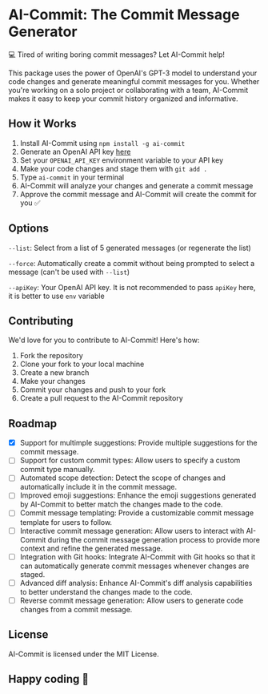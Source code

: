 # AI-Commit: The Commit Message Generator

💻 Tired of writing boring commit messages? Let AI-Commit help!

This package uses the power of OpenAI's GPT-3 model to understand your code changes and generate meaningful commit messages for you. Whether you're working on a solo project or collaborating with a team, AI-Commit makes it easy to keep your commit history organized and informative.

## How it Works
1. Install AI-Commit using `npm install -g ai-commit`
2. Generate an OpenAI API key [here](https://platform.openai.com/account/api-keys )
3. Set your `OPENAI_API_KEY` environment variable to your API key
1. Make your code changes and stage them with `git add .`
2. Type `ai-commit` in your terminal
3. AI-Commit will analyze your changes and generate a commit message
4. Approve the commit message and AI-Commit will create the commit for you ✅

## Options
`--list`: Select from a list of 5 generated messages (or regenerate the list)

`--force`: Automatically create a commit without being prompted to select a message (can't be used with `--list`)

`--apiKey`: Your OpenAI API key. It is not recommended to pass `apiKey` here, it is better to use `env` variable

## Contributing
We'd love for you to contribute to AI-Commit! Here's how:

1. Fork the repository
2. Clone your fork to your local machine
3. Create a new branch
4. Make your changes
5. Commit your changes and push to your fork
6. Create a pull request to the AI-Commit repository

## Roadmap

- [x] Support for multimple suggestions: Provide multiple suggestions for the commit message.
- [ ] Support for custom commit types: Allow users to specify a custom commit type manually.
- [ ] Automated scope detection: Detect the scope of changes and automatically include it in the commit message.
- [ ] Improved emoji suggestions: Enhance the emoji suggestions generated by AI-Commit to better match the changes made to the code.
- [ ] Commit message templating: Provide a customizable commit message template for users to follow.
- [ ] Interactive commit message generation: Allow users to interact with AI-Commit during the commit message generation process to provide more context and refine the generated message.
- [ ] Integration with Git hooks: Integrate AI-Commit with Git hooks so that it can automatically generate commit messages whenever changes are staged.
- [ ] Advanced diff analysis: Enhance AI-Commit's diff analysis capabilities to better understand the changes made to the code.
- [ ] Reverse commit message generation: Allow users to generate code changes from a commit message.

## License
AI-Commit is licensed under the MIT License.

## Happy coding 🚀
